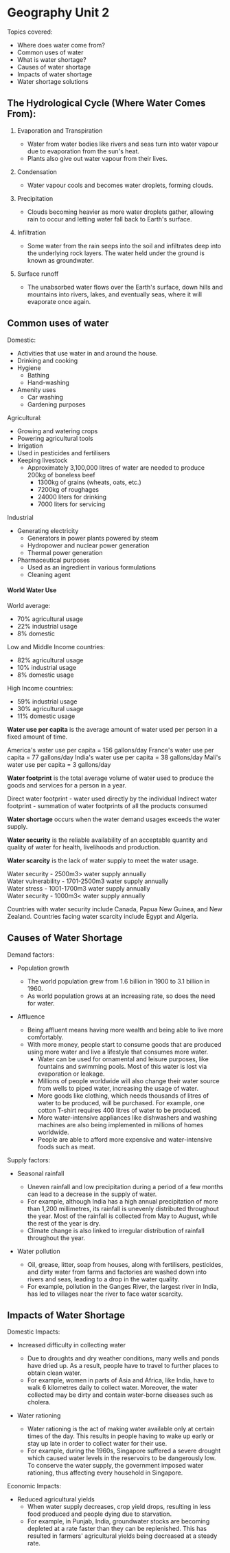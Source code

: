 # Geography Unit 2

Topics covered:
- Where does water come from?
- Common uses of water 
- What is water shortage?
- Causes of water shortage
- Impacts of water shortage
- Water shortage solutions

## The Hydrological Cycle (Where Water Comes From):
1. Evaporation and Transpiration
   - Water from water bodies like rivers and seas turn into water vapour due to evaporation from the sun's heat.
   - Plants also give out water vapour from their lives.
   
2. Condensation
   - Water vapour cools and becomes water droplets, forming clouds.
   
3. Precipitation
   - Clouds becoming heavier as more water droplets gather, allowing rain to occur and letting water fall back to Earth's surface.
   
 4. Infiltration
    - Some water from the rain seeps into the soil and infiltrates deep into the underlying rock layers. The water held under the ground is known as groundwater.
    
 5. Surface runoff
    - The unabsorbed water flows over the Earth's surface, down hills and mountains into rivers, lakes, and eventually seas, where it will evaporate once again.
    
## Common uses of water
Domestic:
- Activities that use water in and around the house.
- Drinking and cooking
- Hygiene
  - Bathing
  - Hand-washing
- Amenity uses
  - Car washing
  - Gardening purposes
  
Agricultural:
- Growing and watering crops
- Powering agricultural tools
- Irrigation
- Used in pesticides and fertilisers
- Keeping livestock
  - Approximately 3,100,000 litres of water are needed to produce 200kg of boneless beef
    - 1300kg of grains (wheats, oats, etc.)
    - 7200kg of roughages
    - 24000 liters for drinking
    - 7000 liters for servicing
    
Industrial
- Generating electricity
  - Generators in power plants powered by steam
  - Hydropower and nuclear power generation
  - Thermal power generation
- Pharmaceutical purposes
  - Used as an ingredient in various formulations
  - Cleaning agent
 
#### World Water Use
World average:
- 70% agricultural usage
- 22% industrial usage
- 8% domestic

Low and Middle Income countries:
- 82% agricultural usage
- 10% industrial usage
- 8% domestic usage

High Income countries:
- 59% industrial usage
- 30% agricultural usage
- 11% domestic usage

**Water use per capita** is the average amount of water used per person in a fixed amount of time.

America's water use per capita = 156 gallons/day
France's water use per capita = 77 gallons/day
India's water use per capita = 38 gallons/day
Mali's water use per capita = 3 gallons/day

**Water footprint** is the total average volume of water used to produce the goods and services for a person in a year.

Direct water footprint - water used directly by the individual
Indirect water footprint - summation of water footprints of all the products consumed

**Water shortage** occurs when the water demand usages exceeds the water supply.

**Water security** is the reliable availability of an acceptable quantity and quality of water for health, livelihoods and production.

**Water scarcity** is the lack of water supply to meet the water usage.

Water security - 2500m3> water supply annually <br>
Water vulnerability - 1701-2500m3 water supply annually <br>
Water stress - 1001-1700m3 water supply annually <br>
Water security - 1000m3< water supply annually <br>

Countries with water security include Canada, Papua New Guinea, and New Zealand.
Countries facing water scarcity include Egypt and Algeria.

## Causes of Water Shortage
Demand factors:
- Population growth
  - The world population grew from 1.6 billion in 1900 to 3.1 billion in 1960.
  - As world population grows at an increasing rate, so does the need for water.

- Affluence
  - Being affluent means having more wealth and being able to live more comfortably.
  - With more money, people start to consume goods that are produced using more water and live a lifestyle that consumes more water.
    - Water can be used for ornamental and leisure purposes, like fountains and swimming pools. Most of this water is lost via evaporation or leakage.
    - Millions of people worldwide will also change their water source from wells to piped water, increasing the usage of water.
    - More goods like clothing, which needs thousands of litres of water to be produced, will be purchased. For example, one cotton T-shirt requires 400 litres of water to be produced.
    - More water-intensive appliances like dishwashers and washing machines are also being implemented in millions of homes worldwide.
    - People are able to afford more expensive and water-intensive foods such as meat.
    
Supply factors:
- Seasonal rainfall
  - Uneven rainfall and low precipitation during a period of a few months can lead to a decrease in the supply of water.
  - For example, although India has a high annual precipitation of more than 1,200 millimetres, its rainfall is unevenly distributed throughout the year. Most of the rainfall is collected from May to August, while the rest of the year is dry.
  - Climate change is also linked to irregular distribution of rainfall throughout the year.
  
- Water pollution
  - Oil, grease, litter, soap from houses, along with fertilisers, pesticides, and dirty water from farms and factories are washed down into rivers and seas, leading to a drop in the water quality.
  - For example, pollution in the Ganges River, the largest river in India, has led to villages near the river to face water scarcity.
  
## Impacts of Water Shortage
Domestic Impacts:
- Increased difficulty in collecting water
   - Due to droughts and dry weather conditions, many wells and ponds have dried up. As a result, people have to travel to further places to obtain clean water.
   - For example, women in parts of Asia and Africa, like India, have to walk 6 kilometres daily to collect water. Moreover, the water collected may be dirty and contain water-borne diseases such as cholera.
   
- Water rationing
  - Water rationing is the act of making water available only at certain times of the day. This results in people having to wake up early or stay up late in order to collect water for their use.
  - For example, during the 1960s, Singapore suffered a severe drought which caused water levels in the reservoirs to be dangerously low. To conserve the water supply, the government imposed water rationing, thus affecting every household in Singapore.
  
Economic Impacts:
- Reduced agricultural yields
   - When water supply decreases, crop yield drops, resulting in less food produced and people dying due to starvation.
   - For example, in Punjab, India, groundwater stocks are becoming depleted at a rate faster than they can be replenished. This has resulted in farmers' agricultural yields being decreased at a steady rate.
   
   































